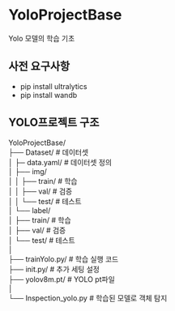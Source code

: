 # YoloProjectBase
Yolo 모델의 학습 기초

## 사전 요구사항
- pip install ultralytics
- pip install wandb

## YOLO프로젝트 구조
YoloProjectBase/   
├── Dataset/                # 데이터셋   
│   ├─ data.yaml/                # 데이터셋 정의   
│   ├── img/   
│   │   ├── train/               # 학습   
│   │   ├── val/                 # 검증   
│   │   └── test/                # 테스트   
│   └── label/   
│       ├── train/               # 학습   
│       ├── val/                 # 검증   
│       └── test/                # 테스트   
│   
├── trainYolo.py/                # 학습 실행 코드   
├── init.py/                     # 추가 세팅 설정     
├── yolov8m.pt/                  # YOLO pt파일   
│   
└── Inspection_yolo.py           # 학습된 모델로 객체 탐지

